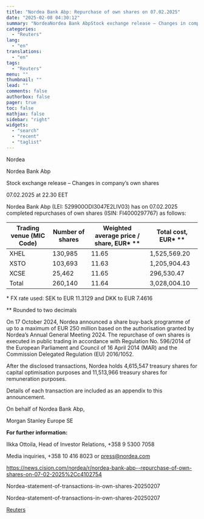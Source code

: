 ```yaml
---
title: "Nordea Bank Abp: Repurchase of own shares on 07.02.2025"
date: "2025-02-08 04:30:12"
summary: "NordeaNordea Bank AbpStock exchange release – Changes in company’s own shares07.02.2025 at 22.30 EETNordea Bank Abp (LEI: 529900ODI3047E2LIV03) has on 07.02.2025 completed repurchases of own shares (ISIN: FI4000297767) as follows:Trading venue (MIC Code)Number of sharesWeighted average price / share, EUR* **Total cost, EUR* **XHEL130,98511.651,525,569.20XSTO103,69311.631,205,904.43XCSE25,46211.65296,530.47Total260,14011.643,028,004.10* FX rate used: SEK to EUR..."
categories:
  - "Reuters"
lang:
  - "en"
translations:
  - "en"
tags:
  - "Reuters"
menu: ""
thumbnail: ""
lead: ""
comments: false
authorbox: false
pager: true
toc: false
mathjax: false
sidebar: "right"
widgets:
  - "search"
  - "recent"
  - "taglist"
---
```


Nordea

Nordea Bank Abp

Stock exchange release – Changes in company’s own shares

07.02.2025 at 22.30 EET

Nordea Bank Abp (LEI: 529900ODI3047E2LIV03) has on 07.02.2025 completed repurchases of own shares (ISIN: FI4000297767) as follows:

| Trading venue (MIC Code) | Number of shares | Weighted average price / share, EUR\* \*\* | Total cost, EUR\* \*\* |
| --- | --- | --- | --- |
| XHEL | 130,985 | 11.65 | 1,525,569.20 |
| XSTO | 103,693 | 11.63 | 1,205,904.43 |
| XCSE | 25,462 | 11.65 | 296,530.47 |
| Total | 260,140 | 11.64 | 3,028,004.10 |

\* FX rate used: SEK to EUR 11.3129 and DKK to EUR 7.4616

\*\* Rounded to two decimals

On 17 October 2024, Nordea announced a share buy-back programme of up to a maximum of EUR 250 million based on the authorisation granted by Nordea’s Annual General Meeting 2024. The repurchase of own shares is executed in public trading in accordance with Regulation No. 596/2014 of the European Parliament and Council of 16 April 2014 (MAR) and the Commission Delegated Regulation (EU) 2016/1052.

After the disclosed transactions, Nordea holds 4,615,547 treasury shares for capital optimisation purposes and 11,513,966 treasury shares for remuneration purposes.

Details of each transaction are included as an appendix to this announcement.

On behalf of Nordea Bank Abp,

Morgan Stanley Europe SE

**For further information:**

Ilkka Ottoila, Head of Investor Relations, +358 9 5300 7058

Media inquiries, +358 10 416 8023 or press@nordea.com

https://news.cision.com/nordea/r/nordea-bank-abp--repurchase-of-own-shares-on-07-02-2025%2Cc4102754

Nordea-statement-of-transactions-in-own-shares-20250207

Nordea-statement-of-transactions-in-own-shares-20250207

[Reuters](https://www.tradingview.com/news/reuters.com,2025-02-07:newsml_WkrbSsR24:0-nordea-bank-abp-repurchase-of-own-shares-on-07-02-2025/)

